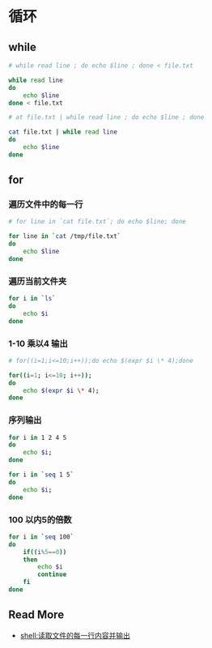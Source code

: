 
# 循环

## while

``` bash
# while read line ; do echo $line ; done < file.txt

while read line
do
    echo $line
done < file.txt
```

``` bash
# at file.txt | while read line ; do echo $line ; done

cat file.txt | while read line
do
    echo $line
done
```



## for

### 遍历文件中的每一行
``` bash 
# for line in `cat file.txt`; do echo $line; done

for line in `cat /tmp/file.txt`
do
    echo $line
done
```

### 遍历当前文件夹
``` bash
for i in `ls`
do 
    echo $i
done
```

### 1-10 乘以4 输出
``` bash
# for((i=1;i<=10;i++));do echo $(expr $i \* 4);done

for((i=1; i<=10; i++));
do 
    echo $(expr $i \* 4);
done
```

### 序列输出
``` bash
for i in 1 2 4 5
do 
    echo $i;
done
```

``` bash
for i in `seq 1 5`
do 
    echo $i;
done
```

### 100 以内5的倍数
``` bash
for i in `seq 100`
do 
    if((i%5==0))
    then
        echo $i
        continue
    fi
done
```



## Read More

- [shell:读取文件的每一行内容并输出](https://www.cnblogs.com/iloveyoucc/archive/2012/07/10/2585529.html)
